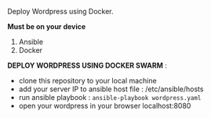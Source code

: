 Deploy Wordpress using Docker.

<b>Must be on your device</b>

1. Ansible
2. Docker

<b>DEPLOY WORDPRESS USING DOCKER SWARM</b> :

- clone this repository to your local machine 
- add your server IP to ansible host file : /etc/ansible/hosts
- run ansible playbook : `ansible-playbook wordpress.yaml`
- open your wordpress in your browser localhost:8080 



